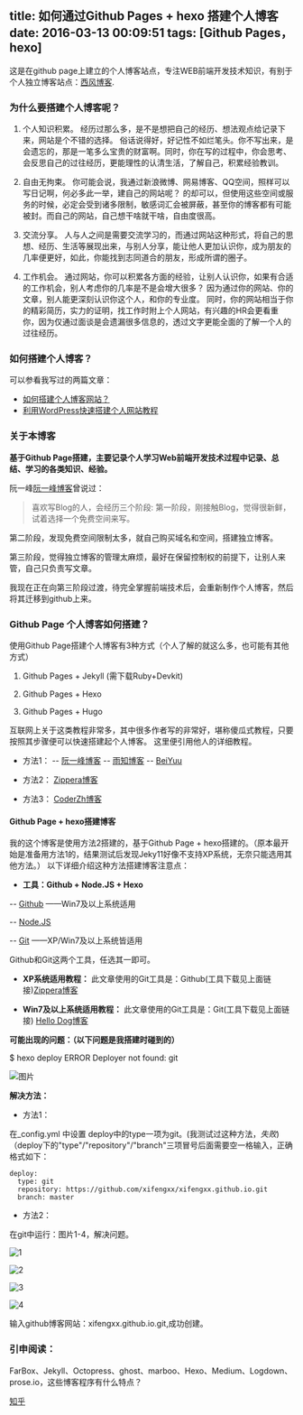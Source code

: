 title: 如何通过Github Pages + hexo 搭建个人博客
date: 2016-03-13 00:09:51
tags: [Github Pages，hexo]
---

这是在github page上建立的个人博客站点，专注WEB前端开发技术知识，有别于个人独立博客站点：[西风博客](http://www.xifengxx.com/).

### 为什么要搭建个人博客呢？
1. 个人知识积累。
经历过那么多，是不是想把自己的经历、想法观点给记录下来，网站是个不错的选择。
俗话说得好，好记性不如烂笔头。你不写出来，是会遗忘的，那是一笔多么宝贵的财富啊。同时，你在写的过程中，你会思考、会反思自己的过往经历，更能理性的认清生活，了解自己，积累经验教训。

2. 自由无拘束。
你可能会说，我通过新浪微博、网易博客、QQ空间，照样可以写日记啊，何必多此一举，建自己的网站呢？
的却可以，但使用这些空间或服务的时候，必定会受到诸多限制，敏感词汇会被屏蔽，甚至你的博客都有可能被封。而自己的网站，自己想干啥就干啥，自由度很高。

3. 交流分享。
人与人之间是需要交流学习的，而通过网站这种形式，将自己的思想、经历、生活等展现出来，与别人分享，能让他人更加认识你，成为朋友的几率便更好，如此，你能找到志同道合的朋友，形成所谓的圈子。

4. 工作机会。
通过网站，你可以积累各方面的经验，让别人认识你，如果有合适的工作机会，别人考虑你的几率是不是会增大很多？
因为通过你的网站、你的文章，别人能更深刻认识你这个人，和你的专业度。
同时，你的网站相当于你的精彩简历，实力的证明，找工作时附上个人网站，有兴趣的HR会更看重你，因为仅通过面谈是会遗漏很多信息的，透过文字更能全面的了解一个人的过往经历。

### 如何搭建个人博客？
可以参看我写过的两篇文章：
- [如何搭建个人博客网站？](http://www.xifengxx.com/web-front-end/wordpress/161.html)
- [利用WordPress快速搭建个人网站教程](http://www.xifengxx.com/wordpress-study)

### 关于本博客
**基于Github Page搭建，主要记录个人学习Web前端开发技术过程中记录、总结、学习的各类知识、经验。**

阮一峰[阮一峰博客](http://www.ruanyifeng.com/)曾说过：
> 喜欢写Blog的人，会经历三个阶段:
第一阶段，刚接触Blog，觉得很新鲜，试着选择一个免费空间来写。

第二阶段，发现免费空间限制太多，就自己购买域名和空间，搭建独立博客。

第三阶段，觉得独立博客的管理太麻烦，最好在保留控制权的前提下，让别人来管，自己只负责写文章。

我现在正在向第三阶段过渡，待完全掌握前端技术后，会重新制作个人博客，然后将其迁移到github上来。

### Github Page 个人博客如何搭建？
使用Github Page搭建个人博客有3种方式（个人了解的就这么多，也可能有其他方式）

1. Github Pages + Jekyll (需下载Ruby+Devkit) [](http://cnfeat.com/)

2. Github Pages + Hexo   [](http://wsgzao.github.io/)

3. Github Pages + Hugo   [](http://blog.coderzh.com/)

互联网上关于这类教程非常多，其中很多作者写的非常好，堪称傻瓜式教程，只要按照其步骤便可以快速搭建起个人博客。
这里便引用他人的详细教程。

- 方法1：
-- [阮一峰博客](http://www.ruanyifeng.com/blog/2012/08/blogging_with_jekyll.html)
-- [雨知博客](http://www.cnblogs.com/purediy/archive/2013/03/07/2948892.html)
-- [BeiYuu](http://beiyuu.com/github-pages/)

- 方法2：
[Zippera博客](http://zipperary.com/2013/05/28/hexo-guide-2/)

- 方法3：
[CoderZh博客](http://blog.coderzh.com/2015/08/29/hugo/)

#### Github Page + hexo搭建博客

我的这个博客是使用方法2搭建的，基于Github Page + hexo搭建的。（原本最开始是准备用方法1的，结果测试后发现Jeky11好像不支持XP系统，无奈只能选用其他方法。）
以下详细介绍这种方法搭建博客注意点：

- **工具：Github + Node.JS + Hexo**

-- [Github](https://desktop.github.com/) ——Win7及以上系统适用

-- [Node.JS](https://nodejs.org/en/)

-- [Git](http://git-scm.com/)   ——XP/Win7及以上系统皆适用

Github和Git这两个工具，任选其一即可。

- **XP系统适用教程：**
此文章使用的Git工具是：Github(工具下载见上面链接)[Zippera博客](http://zipperary.com/2013/05/28/hexo-guide-2/)

- **Win7及以上系统适用教程：**
此文章使用的Git工具是：Git(工具下载见上面链接)
[Hello Dog博客](http://wsgzao.github.io/post/hexo-guide/)

**可能出现的问题：（以下问题是我搭建时碰到的）**
> 
$ hexo deploy
ERROR Deployer not found: git

![图片](http://7xrt0g.com1.z0.glb.clouddn.com/git-hexo%20deploy.png)

**解决方法：**
- 方法1：

在_config.yml 中设置 deploy中的type一项为git。(我测试过这种方法，*失败*)
（deploy下的"type"/"repository"/"branch"三项冒号后面需要空一格输入，正确格式如下：
```
deploy:
  type: git
  repository: https://github.com/xifengxx/xifengxx.github.io.git
  branch: master
```

- 方法2：

在git中运行：图片1-4，解决问题。

![1](http://7xrt0g.com1.z0.glb.clouddn.com/git-hexo%20deploy%201.png)

![2](http://7xrt0g.com1.z0.glb.clouddn.com/git-hexo%20deploy%202.png)

![3](http://7xrt0g.com1.z0.glb.clouddn.com/git-hexo%20deploy%203.png)

![4](http://7xrt0g.com1.z0.glb.clouddn.com/git-hexo%20deploy%204.png)

输入github博客网站：xifengxx.github.io.git,成功创建。


### 引申阅读：
FarBox、Jekyll、Octopress、ghost、marboo、Hexo、Medium、Logdown、prose.io，这些博客程序有什么特点？

[知乎](http://www.zhihu.com/question/21981094)